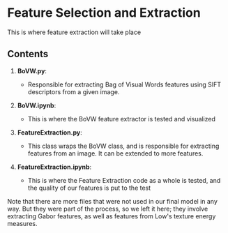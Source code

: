 # Feature Selection and Extraction

This is where feature extraction will take place

## Contents

1. **BoVW.py**:
   - Responsible for extracting Bag of Visual Words features using SIFT descriptors from a given image.

2. **BoVW.ipynb**:
   - This is where the BoVW feature extractor is tested and visualized

3. **FeatureExtraction.py**:
   - This class wraps the BoVW class, and is responsible for extracting features from an image. It can be extended to more features.

4. **FeatureExtraction.ipynb**:
   - This is where the Feature Extraction code as a whole is tested, and the quality of our features is put to the test

Note that there are more files that were not used in our final model in any way. But they were part of the process, so we left it here; they involve extracting Gabor features, as well as features from Low's texture energy measures. 

